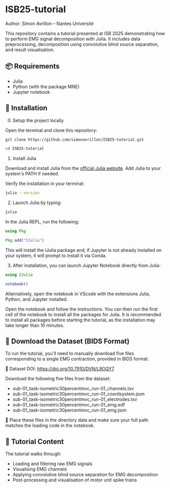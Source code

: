 # ISB25-tutorial
Author: Simon Avrillon – Nantes Université

This repository contains a tutorial presented at ISB 2025 demonstrating how to perform EMG signal decomposition with Julia. It includes data preprocessing, decomposition using convolutive blind source separation, and result visualisation.

## 📦 Requirements

- Julia
- Python (with the package MNE)
- Jupyter notebook

## 🔧 Installation
0. Setup the project locally

Open the terminal and clone this repository:

```bash
git clone https://github.com/simonavrillon/ISB25-tutorial.git
```
```bash
cd ISB25-tutorial
```

1. Install Julia

Download and install Julia from the [official Julia website](https://julialang.org/downloads/). Add Julia to your system's PATH if needed.

Verify the installation in your terminal:

```bash
julia --version
```

2. Launch Julia by typing:

```bash
julia
```

In the Julia REPL, run the following:

```julia
using Pkg
```
```julia
Pkg.add("IJulia")
```
This will install the IJulia package and, if Jupyter is not already installed on your system, it will prompt to install it via Conda.

3. After installation, you can launch Jupyter Notebook directly from Julia:

```julia
using IJulia
```
```julia
notebook()
```

Alternatively, open the notebook in VScode with the extensions Julia, Python, and Jupyter installed.

Open the notebook and follow the instructions. You can then run the first cell of the notebook to install all the packages for Julia. It is recommended to install all packages before starting the tutorial, as the installation may take longer than 10 minutes.

## 📂 Download the Dataset (BIDS Format)

To run the tutorial, you'll need to manually download five files corresponding to a single EMG contraction, provided in BIDS format:

🔗 Dataset DOI: https://doi.org/10.7910/DVN/L9OQY7

Download the following five files from the dataset:

- sub-01_task-isometric30percentmvc_run-01_channels.tsv
- sub-01_task-isometric30percentmvc_run-01_coordsystem.json
- sub-01_task-isometric30percentmvc_run-01_electrodes.tsv
- sub-01_task-isometric30percentmvc_run-01_emg.edf
- sub-01_task-isometric30percentmvc_run-01_emg.json

📁 Place these files in the directory data and make sure your full path matches the loading code in the notebook.

## 🧠 Tutorial Content

The tutorial walks through:

- Loading and filtering raw EMG signals
- Visualising EMG channels
- Applying convolutive blind source separation for EMG decomposition
- Post-processing and visualisation of motor unit spike trains
